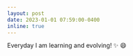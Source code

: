 ```yaml
---
layout: post
date: 2023-01-01 07:59:00-0400
inline: true
---
```


Everyday I am learning and evolving! :sparkles: :smile:
